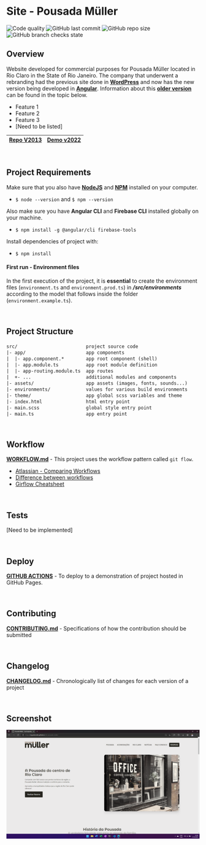 # **Site - Pousada Müller**
![Code quality](https://img.shields.io/scrutinizer/quality/g/miguelsmuller/site-pousada-muller/master?style=flat-square)
![GitHub last commit](https://img.shields.io/github/last-commit/miguelsmuller/site-pousada-muller?style=flat-square)
![GitHub repo size](https://img.shields.io/github/repo-size/miguelsmuller/site-pousada-muller?style=flat-square)
![GitHub branch checks state](https://img.shields.io/github/checks-status/miguelsmuller/site-pousada-muller/master?style=flat-square)

## **Overview**
Website developed for commercial purposes for Pousada Müller located in Rio Claro in the State of Rio Janeiro. The company that underwent a rebranding had the previous site done in [**WordPress**](https://wordpress.org/) and now has the new version being developed in **[Angular](https://angular.io/)**. Information about this [**older version**](#older-version) can be found in the topic below. 

- Feature 1
- Feature 2
- Feature 3
- [Need to be listed]

| [Repo V2013](https://github.com/miguelsmuller/site-hotel-muller) | [Demo v2022](https://pousada-muller.web.app/) |
|:----------------------------------------------------------------:|:---------------------------------------------:|

<br/>
  
## **Project Requirements**  
Make sure that you also have **[NodeJS](https://nodejs.org/)** and **[NPM](https://www.npmjs.com/)** installed on your computer.
- `$ node --version` and `$ npm --version`

Also make sure you have **Angular CLI** and **Firebase CLI** installed globally on your machine.  
- `$ npm install -g @angular/cli firebase-tools`

Install dependencies of project with:  
- `$ npm install`

#### **First run - Environment files**  
In the first execution of the project, it is **essential** to create the environment files (`environment.ts` and `environment.prod.ts`) in _**/src/environments**_ according to the model that follows inside the folder (`environment.example.ts`).

<br/>

## **Project Structure**  
```
src/                         project source code
|- app/                      app components
|  |- app.component.*        app root component (shell)
|  |- app.module.ts          app root module definition
|  |- app-routing.module.ts  app routes
|  +- ...                    additional modules and components
|- assets/                   app assets (images, fonts, sounds...)
|- environments/             values for various build environments
|- theme/                    app global scss variables and theme
|- index.html                html entry point
|- main.scss                 global style entry point
|- main.ts                   app entry point
```

<br/>

## **Workflow**  
**[WORKFLOW.md](WORKFLOW.md)** - This project uses the workflow pattern called `git flow`.
- [Atlassian - Comparing Workflows](https://www.atlassian.com/br/git/tutorials/comparing-workflows/gitflow-workflow)
- [Difference between workflows](https://www.zup.com.br/blog/git-workflow)
- [Girflow Cheatsheet](https://danielkummer.github.io/git-flow-cheatsheet/index.pt_BR.html)

<br/>

## **Tests**  
[Need to be implemented]

<br/>

## **Deploy**  
**[GITHUB ACTIONS](https://github.com/miguelsmuller/site-pousada-muller/actions/workflows/push-to-gh-pages.yml)** - To deploy to a demonstration of project hosted in GitHub Pages.

<br/>

## **Contributing**  
**[CONTRIBUTING.md](CONTRIBUTING.md)** - Specifications of how the contribution should be submitted

<br/>

## **Changelog**  
**[CHANGELOG.md](CHANGELOG.md)** - Chronologically list of changes for each version of a project

<br>

## **Screenshot**
![Home](design/screenshot.png "Title")
